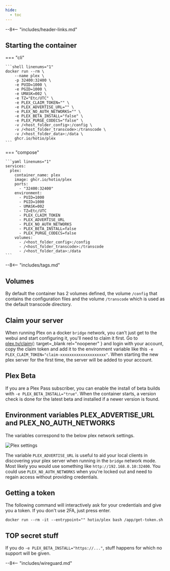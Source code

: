```yaml
---
hide:
  - toc
---
```


--8<-- "includes/header-links.md"

## Starting the container

=== "cli"

    ```shell linenums="1"
    docker run --rm \
        --name plex \
        -p 32400:32400 \
        -e PUID=1000 \
        -e PGID=1000 \
        -e UMASK=002 \
        -e TZ="Etc/UTC" \
        -e PLEX_CLAIM_TOKEN="" \
        -e PLEX_ADVERTISE_URL="" \
        -e PLEX_NO_AUTH_NETWORKS="" \
        -e PLEX_BETA_INSTALL="false" \
        -e PLEX_PURGE_CODECS="false" \
        -v /<host_folder_config>:/config \
        -v /<host_folder_transcode>:/transcode \
        -v /<host_folder_data>:/data \
        ghcr.io/hotio/plex
    ```

=== "compose"

    ```yaml linenums="1"
    services:
      plex:
        container_name: plex
        image: ghcr.io/hotio/plex
        ports:
          - "32400:32400"
        environment:
          - PUID=1000
          - PGID=1000
          - UMASK=002
          - TZ=Etc/UTC
          - PLEX_CLAIM_TOKEN
          - PLEX_ADVERTISE_URL
          - PLEX_NO_AUTH_NETWORKS
          - PLEX_BETA_INSTALL=false
          - PLEX_PURGE_CODECS=false
        volumes:
          - /<host_folder_config>:/config
          - /<host_folder_transcode>:/transcode
          - /<host_folder_data>:/data
    ```

--8<-- "includes/tags.md"

## Volumes

By default the container has 2 volumes defined, the volume `/config` that contains the configuration files and the volume `/transcode` which is used as the default transcode directory.

## Claim your server

When running Plex on a docker `bridge` network, you can't just get to the webui and start configuring it, you'll need to claim it first. Go to [plex.tv/claim](https://www.plex.tv/claim){: target=_blank rel="noopener" } and login with your account, copy the claim token and add it to the environment variable like this `-e PLEX_CLAIM_TOKEN="claim-xxxxxxxxxxxxxxxxxxxx"`. When starting the new plex server for the first time, the server will be added to your account.

## Plex Beta

If you are a Plex Pass subscriber, you can enable the install of beta builds with `-e PLEX_BETA_INSTALL="true"`. When the container starts, a version check is done for the latest beta and installed if a newer version is found.

## Environment variables PLEX_ADVERTISE_URL and PLEX_NO_AUTH_NETWORKS

The variables correspond to the below plex network settings.

![Plex settings](../img/plex_settings.png "Plex settings")

The variable `PLEX_ADVERTISE_URL` is useful to aid your local clients in discovering your plex server when running in the `bridge` network mode. Most likely you would use something like `http://192.168.0.10:32400`. You could use `PLEX_NO_AUTH_NETWORKS` when you're locked out and need to regain access without providing credentials.

## Getting a token

The following command will interactively ask for your credentials and give you a token. If you don't use 2FA, just press enter.

```shell
docker run --rm -it --entrypoint="" hotio/plex bash /app/get-token.sh
```

## TOP secret stuff

If you do `-e PLEX_BETA_INSTALL="https://..."`, stuff happens for which no support will be given.

--8<-- "includes/wireguard.md"
